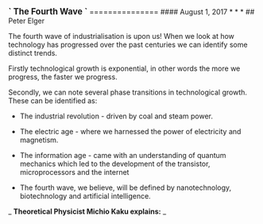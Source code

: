 
<body> <big> <b> ` The Fourth Wave ` </b> </big>
 ===============
#### August 1, 2017
* * *
##  Peter Elger 

The fourth wave of industrialisation is upon us! When we look at how technology has progressed over the past centuries we can identify some distinct trends.

Firstly technological growth is exponential, in other words the more we progress, the faster we progress.

 Secondly, we can note several phase transitions in technological growth. These can be identified as:


*  The industrial revolution - driven by coal and steam      power.

*  The electric age - where we harnessed the power of  electricity and magnetism. </li>

*  The information age - came with an understanding of quantum mechanics which led to the development of the transistor, microprocessors and the internet

*  The fourth wave, we believe, will be defined by nanotechnology, biotechnology and artificial intelligence.

_ __Theoretical Physicist Michio Kaku explains:__ _ </body>
